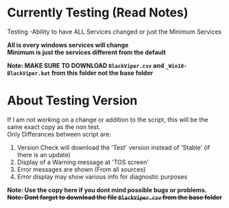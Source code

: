# Currently Testing (Read Notes)
Testing -Ability to have ALL Services changed or just the Minimum Services<br />

**All is every windows services will change**<br />
**Minimum is just the services different from the default**

**Note: MAKE SURE TO DOWNLOAD `BlackViper.csv` and `_Win10-BlackViper.bat` from this folder not the base folder**

# About Testing Version
If I am not working on a change or addition to the script, this will be the same exact copy as the non test.<br />
Only Differances between script are:
1. Version Check will download the 'Test' version instead of 'Stable' (if there is an update)
2. Display of a Warning message at 'TOS screen'
3. Error messages are shown (From all sources)
4. Error display may show various info for diagnostic purposes

**Note: Use the copy here if you dont mind possible bugs or problems.**<br />
~~**Note: Dont forget to download the file `BlackViper.csv` from the base folder**~~
